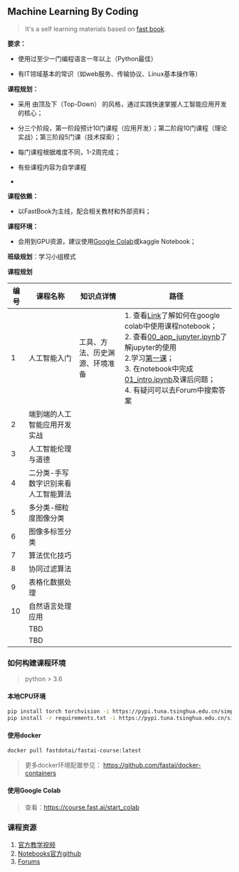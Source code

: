 ## Machine Learning By Coding

> It's a self learning materials based on [fast book](https://github.com/fastai/fastbook).

**要求：** 

- 使用过至少一门编程语言一年以上（Python最佳）

- 有IT领域基本的常识（如web服务、传输协议、Linux基本操作等）

 

**课程规划：**

- 采用 由顶及下（Top-Down） 的风格，通过实践快速掌握人工智能应用开发的核心；

- 分三个阶段，第一阶段预计10门课程（应用开发）；第二阶段10门课程（理论实战）；第三阶段5门课（技术探索）；

- 每门课程根据难度不同，1-2周完成；

- 有些课程内容为自学课程
- 

**课程依赖：**

- 以FastBook为主线，配合相关教材和外部资料；

 

**课程环境：**

- 会用到GPU资源，建议使用[Google Colab](https://colab.research.google.com/)或kaggle Notebook；

 

**班级规划**：学习小组模式

**课程规划**

| **编号** | **课程名称**                        | **知识点详情**                 | **路径**                                                     |
| -------- | ----------------------------------- | ------------------------------ | ------------------------------------------------------------ |
| 1        | 人工智能入门                        | 工具、方法、历史渊源、环境准备 | 1. 查看[Link](https://course.fast.ai/start_colab)了解如何在google colab中使用课程notebook；<br>2. 查看[00_app_jupyter.ipynb](00_app_jupyter.ipynb)了解jupyter的使用<br> 2.学习[第一课](https://www.bilibili.com/video/BV14V411U7Hw?from=search&seid=9365735642278974896)；<br>3. 在notebook中完成[01_intro.ipynb](01_intro.ipynb)及课后问题； <br> 4. 有疑问可以去Forum中搜索答案 |
| 2        | 端到端的人工智能应用开发实战        |                                |                                                              |
| 3        | 人工智能伦理与道德                  |                                |                                                              |
| 4        | 二分类-手写数字识别来看人工智能算法 |                                |                                                              |
| 5        | 多分类-细粒度图像分类               |                                |                                                              |
| 6        | 图像多标签分类                      |                                |                                                              |
| 7        | 算法优化技巧                        |                                |                                                              |
| 8        | 协同过滤算法                        |                                |                                                              |
| 9        | 表格化数据处理                      |                                |                                                              |
| 10       | 自然语言处理应用                    |                                |                                                              |
|          | TBD                                 |                                |                                                              |
|          | TBD                                 |                                |                                                              |

### 如何构建课程环境

> python > 3.6

#### 本地CPU环境

```bash
pip install torch torchvision -i https://pypi.tuna.tsinghua.edu.cn/simple
pip install -r requirements.txt -i https://pypi.tuna.tsinghua.edu.cn/simple
```

#### 使用docker

```bash
docker pull fastdotai/fastai-course:latest
```

> 更多docker环境配置参见： https://github.com/fastai/docker-containers

#### 使用Google Colab

> 查看：https://course.fast.ai/start_colab

### 课程资源

1. [官方教学视频](https://course.fast.ai/)
2. [Notebooks官方github](https://github.com/fastai/fastbook)
3. [Forums](https://forums.fast.ai/)
